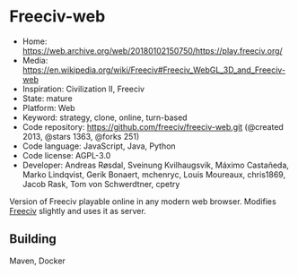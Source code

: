 # Freeciv-web

- Home: https://web.archive.org/web/20180102150750/https://play.freeciv.org/
- Media: https://en.wikipedia.org/wiki/Freeciv#Freeciv_WebGL_3D_and_Freeciv-web
- Inspiration: Civilization II, Freeciv
- State: mature
- Platform: Web
- Keyword: strategy, clone, online, turn-based
- Code repository: https://github.com/freeciv/freeciv-web.git (@created 2013, @stars 1363, @forks 251)
- Code language: JavaScript, Java, Python
- Code license: AGPL-3.0
- Developer: Andreas Røsdal, Sveinung Kvilhaugsvik, Máximo Castañeda, Marko Lindqvist, Gerik Bonaert, mchenryc, Louis Moureaux, chris1869, Jacob Rask, Tom von Schwerdtner, cpetry

Version of Freeciv playable online in any modern web browser.
Modifies [Freeciv](freeciv.md) slightly and uses it as server.

## Building

Maven, Docker


